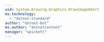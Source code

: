 ```yaml
---
uid: System.Drawing.Graphics.DrawImageAbort
ms.technology: 
  - "dotnet-standard"
author: "dotnet-bot"
ms.author: "dotnetcontent"
manager: "wpickett"
---
```

